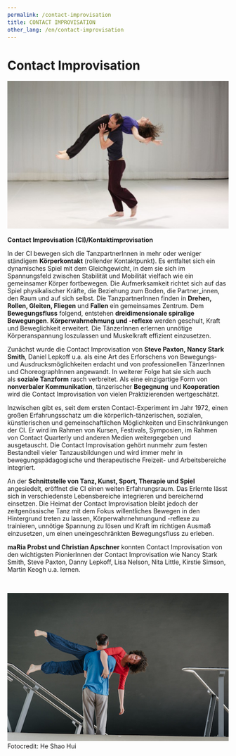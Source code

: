 ```yaml
---
permalink: /contact-improvisation
title: CONTACT IMPROVISATION
other_lang: /en/contact-improvisation
---
```

# Contact Improvisation

![](/assets/uploads/home_1940-2.jpg)

**Contact Improvisation (CI)/Kontaktimprovisation**

In der CI bewegen sich die TanzpartnerInnen in mehr oder weniger ständigem **Körperkontakt** (rollender Kontaktpunkt). Es entfaltet sich ein dynamisches Spiel mit dem Gleichgewicht, in dem sie sich im Spannungsfeld zwischen Stabilität und Mobilität vielfach wie ein gemeinsamer Körper fortbewegen. Die Aufmerksamkeit richtet sich auf das Spiel physikalischer Kräfte, die Beziehung zum Boden, die Partner_innen, den Raum und auf sich selbst. Die TanzpartnerInnen finden in **Drehen, Rollen, Gleiten, Fliegen** und **Fallen** ein gemeinsames Zentrum. Dem **Bewegungsfluss** folgend, entstehen **dreidimensionale spiralige Bewegungen**. **Körperwahrnehmung und -reflexe** werden geschult, Kraft und Beweglichkeit erweitert. Die TänzerInnen erlernen unnötige Körperanspannung loszulassen und Muskelkraft effizient einzusetzen. 

Zunächst wurde die Contact Improvisation von **Steve Paxton, Nancy Stark Smith**, Daniel Lepkoff u.a. als eine Art des Erforschens von Bewegungs- und Ausdrucksmöglichkeiten erdacht und von professionellen TänzerInnen und ChoreographInnen angewandt. In weiterer Folge hat sie sich auch als **soziale Tanzform** rasch verbreitet. Als eine einzigartige Form von **nonverbaler  Kommunikation**, tänzerischer **Begegnung** und **Kooperation** wird die Contact Improvisation von vielen Praktizierenden wertgeschätzt. 

Inzwischen gibt es, seit dem ersten Contact-Experiment im Jahr 1972, einen großen Erfahrungsschatz um die körperlich-tänzerischen, sozialen, künstlerischen und gemeinschaftlichen Möglichkeiten und Einschränkungen der CI. Er wird im Rahmen von Kursen, Festivals, Symposien, im Rahmen von Contact Quarterly und anderen Medien weitergegeben und ausgetauscht. Die Contact Improvisation gehört nunmehr zum festen Bestandteil vieler Tanzausbildungen und wird immer mehr in bewegungspädagogische und therapeutische Freizeit- und Arbeitsbereiche integriert.

An der **Schnittstelle von Tanz, Kunst, Sport, Therapie und Spiel** angesiedelt, eröffnet die CI einen weiten Erfahrungsraum. Das Erlernte lässt sich in verschiedenste Lebensbereiche integrieren und bereichernd einsetzen. Die Heimat der Contact Improvisation bleibt jedoch der zeitgenössische Tanz mit dem Fokus willentliches Bewegen in den Hintergrund treten zu lassen, Körperwahrnehmungund -reflexe zu trainieren, unnötige Spannung zu lösen und Kraft im richtigen Ausmaß einzusetzen, um einen uneingeschränkten Bewegungsfluss zu erleben.

**maRia Probst und Christian Apschner** konnten Contact Improvisation von den wichtigsten PionierInnen der Contact Improvisation wie Nancy Stark Smith, Steve Paxton, Danny Lepkoff, Lisa Nelson, Nita Little, Kirstie Simson, Martin Keogh u.a. lernen.

&nbsp;

![](/assets/uploads/heshaohui.rollingpoint-wu-fotos.028.jpg)
Fotocredit: He Shao Hui
